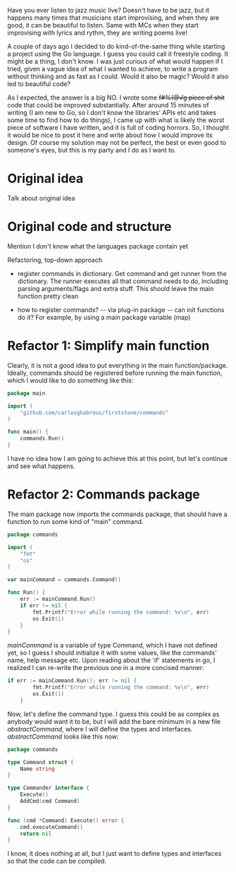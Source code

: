 ---
---
Have you ever listen to jazz music live? Doesn't have to be jazz, but it happens many times that musicians start improvising, and when 
they are good, it can be beautiful to listen. Same with MCs when they start improvising with lyrics and rythm, they are writing poems live! 

A couple of days ago I decided to do kind-of-the-same thing while starting a project using the Go language. I guess you could call it freestyle coding. It might be a thing, I don't know. I was just curious of what would happen if I tried, given a vague idea of what I wanted to achieve, to write a program without thinking and as fast as I could. Would it also be magic? Would it also led to beautiful code? 

As I expected, the answer is a big NO. I wrote some ~~f#%(@√g piece of shit~~ code that could be improved substantially. After around 15 minutes of writing (I am new to Go, so I don't know the libraries' APIs etc and takes some time to find how to do things), I came up with what is likely the worst piece of software I have written, and it is full of coding horrors. So, I thought it would be nice to post it here and write about how I would improve its design. Of course my solution may not be perfect, the best or even good to someone's eyes, but this is my party and I do as I want to. 

# Original idea 
Talk about original idea
# Original code and structure
Mention I don't know what the languages package contain yet

Refactoring, top-down approach
- register commands in dictionary. Get command and get runner from the dictionary. The runner executes all that command needs to do, including parsing arguments/flags and extra stuff. This should leave the main function pretty clean

- how to register commands? 
  -- via plug-in package
  -- can init functions do it? For example, by using a main package variable (map)
# Refactor 1: Simplify main function
Clearly, it is not a good idea to put everything in the main function/package. Ideally, commands should be registered before running the main function, which I would like to do something like this:
```go
package main

import (
	"github.com/carlosghabrous/firststone/commands"
)

func main() {
	commands.Run()
}
```

I have no idea how I am going to achieve this at this point, but let's continue and see what happens. 

# Refactor 2: Commands package
The main package now imports the commands package, that should have a function to run some kind of "main" command.
```go
package commands

import (
	"fmt"
	"os"
)

var mainCommand = commands.Command()

func Run() {
	err := mainCommand.Run()
	if err != nil {
		fmt.Printf("Error while running the command: %v\n", err)
		os.Exit(1)
	}
}
```
_mainCommand_ is a variable of type Command, which I have not defined yet, so I guess I should initialize it with some values, like the commands' name, help message etc. Upon reading about the 'if' statements in go, I realized I can re-write the previous one in a more concised manner: 
```go
if err := mainCommand.Run(); err != nil {
		fmt.Printf("Error while running the command: %v\n", err)
		os.Exit(1)
	}
```

Now, let's define the command type. I guess this could be as complex as anybody would want it to be, but I will add the bare minimum in a new file _abstractCommand_, where I will define the types and interfaces.
_abstractCommand_ looks like this now:

```go
package commands

type Command struct {
	Name string
}

type Commander interface {
	Execute()
	AddCmd(cmd Command)
}

func (cmd *Command) Execute() error {
	cmd.executeCommand()
	return nil
}
```
I know, it does nothing at all, but I just want to define types and interfaces so that the code can be compiled. 

